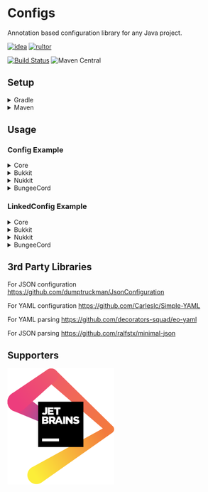 # Configs
Annotation based configuration library for any Java project.

[![idea](https://www.elegantobjects.org/intellij-idea.svg)](https://www.jetbrains.com/idea/)
[![rultor](https://www.rultor.com/b/yegor256/rultor)](https://www.rultor.com/p/portlek/configs)

[![Build Status](https://travis-ci.com/portlek/configs.svg?branch=master)](https://travis-ci.com/portlek/configs)
![Maven Central](https://img.shields.io/maven-central/v/io.github.portlek/configs-core?label=version)

## Setup

<details>
<summary>Gradle</summary>

```gradle
plugins {
    id "com.github.johnrengelman.shadow" version "5.2.0"
}

repositories {
    mavenCentral()
}

dependencies {
    // For the all project type
    implementation("io.github.portlek:configs-core:${version}")
    // For the bukkit projects
    implementation("io.github.portlek:configs-bukkit:${version}")
    // For the nukkit projects
    implementation("io.github.portlek:configs-nukkit:${version}")
    // For the bungeecord projects
    implementation("io.github.portlek:configs-bungeecord:${version}")
}

shadowJar {
    relocate('io.github.portlek.configs', "your.package.path.to.relocate")
    // other stuffs.
}
```
</details>

<details>
<summary>Maven</summary>

```xml
<dependencies>
    <!-- For the all project type -->
    <dependency>
      <groupId>io.github.portlek</groupId>
      <artifactId>configs-core</artifactId>
      <version>${version}</version>
    </dependency>
    <!-- For the bukkit projects -->
    <dependency>
      <groupId>io.github.portlek</groupId>
      <artifactId>configs-bukkit</artifactId>
      <version>${version}</version>
    </dependency>
    <!-- For the nukkit projects -->
    <dependency>
      <groupId>io.github.portlek</groupId>
      <artifactId>configs-nukkit</artifactId>
      <version>${version}</version>
    </dependency>
    <!-- For the bungeecord projects -->
    <dependency>
      <groupId>io.github.portlek</groupId>
      <artifactId>configs-bungeecord</artifactId>
      <version>${version}</version>
    </dependency>
</dependencies>
```

Also you have to make relocation for the library with;

```xml
<plugin>
    <groupId>org.apache.maven.plugins</groupId>
    <artifactId>maven-shade-plugin</artifactId>
    <version>3.2.4</version>
    <configuration>
        <!-- Other settings -->
        <relocations>
            <relocation>
                <pattern>io.github.portlek.configs</pattern>
                <!-- Replace this -->
                <shadedPattern>your.package.path.to.relocate</shadedPattern>
            </relocation>
        </relocations>
    </configuration>
    <executions>
        <execution>
            <phase>package</phase>
            <goals>
                <goal>shade</goal>
            </goals>
        </execution>
    </executions>
</plugin>
```
</details>

## Usage

### Config Example

<details>
<summary>Core</summary>

```java
@Config("config")
public final class TestConfig extends FileManaged {

  @Instance
  public final TestConfig.TestSection testSection = new TestConfig.TestSection();

  @Property
  public String test = "test";

  @Section("test-section")
  public final class TestSection extends ConfigSection {

    @Property("test-section-string")
    public String testSectionString = "test";

  }

}
```

The result will be like that;

```yml
test: 'test'
"test-section":
  "test-section-string": 'test'
```
</details>

<details>
<summary>Bukkit</summary>

```java
@Config("config")
public final class TestConfig extends BukkitManaged {

  @Instance
  public final TestConfig.TestSection testSection = new TestConfig.TestSection();

  @Property
  public String test = "test";

  @Section("test-section")
  public final class TestSection extends BukkitSection {

    @Property("test-section-string")
    public String testSectionString = "test";

  }

}
```

The result will be like that;

```yml
test: 'test'
"test-section":
  "test-section-string": 'test'
```
</details>

<details>
<summary>Nukkit</summary>

```java
@Config("config")
public final class TestConfig extends NukkitManaged {

  @Instance
  public final TestConfig.TestSection testSection = new TestConfig.TestSection();

  @Property
  public String test = "test";

  @Section("test-section")
  public final class TestSection extends NukkitSection {

    @Property("test-section-string")
    public String testSectionString = "test";

  }

}
```

The result will be like that;

```yml
test: 'test'
"test-section":
  "test-section-string": 'test'
```
</details>

<details>
<summary>BungeeCord</summary>

```java
@Config("config")
public final class TestConfig extends BungeeManaged {

  @Instance
  public final TestConfig.TestSection testSection = new TestConfig.TestSection();

  @Property
  public String test = "test";

  @Section("test-section")
  public final class TestSection extends BungeeSection {

    @Property("test-section-string")
    public String testSectionString = "test";

  }

}
```

The result will be like that;

```yml
test: 'test'
"test-section":
  "test-section-string": 'test'
```
</details>

### LinkedConfig Example

<details>
<summary>Core</summary>

```java
@LinkedConfig({
  @LinkedFile(
    id = "en",
    config = Config("en_US")
  ),
  @LinkedFile(
    id = "tr",
    config = @Config("tr_TR")
  ),
})
public final class TestLinkedConfig extends LinkedFileManaged {

  public TestLinkedConfig(@NotNull final TestConfig testConfig) {
    super(() -> testConfig.language, MapEntry.from("config", testConfig));
  }

  @NotNull
  public TestConfig getConfig() {
    return (TestConfig) this.pull("config");
  }

  @Property
  public String same_in_every_language = match(s -> 
      Optional.of("Same in every language!"));

  @Property
  public String test = match(s -> {
    if (s.equals("en")) {
      return Optional.of("English words!");
    } else if (s.equals("tr")) {
      return Optional.of("Türkçe kelimeler!");
    }
    return Optional.empty();
  });

}
```

The result will be like that;

(en_US.yml file)
```yml
test: 'English words!'
"same-in-every-language": 'Same in every language!'
```
(tr_TR.yml file)
```yml
test: 'Türkçe kelimeler!'
"same-in-every-language": 'Same in every language!'
```
</details>

<details>
<summary>Bukkit</summary>

```java
@LinkedConfig({
  @LinkedFile(
    id = "en",
    config = Config("en_US")
  ),
  @LinkedFile(
    id = "tr",
    config = @Config("tr_TR")
  ),
})
public final class TestLinkedConfig extends BukkitLinkedManaged {

  public TestLinkedConfig(@NotNull final TestConfig testConfig) {
    super(() -> testConfig.language, MapEntry.from("config", testConfig));
  }

  @NotNull
  public TestConfig getConfig() {
    return (TestConfig) this.pull("config");
  }

  @Property
  public String same_in_every_language = match(s -> 
      Optional.of("Same in every language!"));

  @Property
  public String test = match(s -> {
    if (s.equals("en")) {
      return Optional.of("English words!");
    } else if (s.equals("tr")) {
      return Optional.of("Türkçe kelimeler!");
    }
    return Optional.empty();
  });

}
```

The result will be like that;

(en_US.yml file)
```yml
test: 'English words!'
"same-in-every-language": 'Same in every language!'
```
(tr_TR.yml file)
```yml
test: 'Türkçe kelimeler!'
"same-in-every-language": 'Same in every language!'
```
</details>

<details>
<summary>Nukkit</summary>

```java
@LinkedConfig({
  @LinkedFile(
    id = "en",
    config = Config("en_US")
  ),
  @LinkedFile(
    id = "tr",
    config = @Config("tr_TR")
  ),
})
public final class TestLinkedConfig extends NukkitLinkedManaged {

  public TestLinkedConfig(@NotNull final TestConfig testConfig) {
    super(() -> testConfig.language, MapEntry.from("config", testConfig));
  }

  @NotNull
  public TestConfig getConfig() {
    return (TestConfig) this.pull("config");
  }

  @Property
  public String same_in_every_language = match(s -> 
      Optional.of("Same in every language!"));

  @Property
  public String test = match(s -> {
    if (s.equals("en")) {
      return Optional.of("English words!");
    } else if (s.equals("tr")) {
      return Optional.of("Türkçe kelimeler!");
    }
    return Optional.empty();
  });

}
```

The result will be like that;

(en_US.yml file)
```yml
test: 'English words!'
"same-in-every-language": 'Same in every language!'
```
(tr_TR.yml file)
```yml
test: 'Türkçe kelimeler!'
"same-in-every-language": 'Same in every language!'
```
</details>

<details>
<summary>BungeeCord</summary>

```java
@LinkedConfig({
  @LinkedFile(
    id = "en",
    config = Config("en_US")
  ),
  @LinkedFile(
    id = "tr",
    config = @Config("tr_TR")
  ),
})
public final class TestLinkedConfig extends BungeeLinkedManaged {

  public TestLinkedConfig(@NotNull final TestConfig testConfig) {
    super(() -> testConfig.language, MapEntry.from("config", testConfig));
  }

  @NotNull
  public TestConfig getConfig() {
    return (TestConfig) this.pull("config");
  }

  @Property
  public String same_in_every_language = match(s -> 
      Optional.of("Same in every language!"));

  @Property
  public String test = match(s -> {
    if (s.equals("en")) {
      return Optional.of("English words!");
    } else if (s.equals("tr")) {
      return Optional.of("Türkçe kelimeler!");
    }
    return Optional.empty();
  });

}
```

The result will be like that;

(en_US.yml file)
```yml
test: 'English words!'
"same-in-every-language": 'Same in every language!'
```
(tr_TR.yml file)
```yml
test: 'Türkçe kelimeler!'
"same-in-every-language": 'Same in every language!'
```
</details>

## 3rd Party Libraries
For JSON configuration https://github.com/dumptruckman/JsonConfiguration

For YAML configuration https://github.com/Carleslc/Simple-YAML

For YAML parsing https://github.com/decorators-squad/eo-yaml

For JSON parsing https://github.com/ralfstx/minimal-json

## Supporters

[![Jetbrains](jetbrains/jetbrains.svg)](https://www.jetbrains.com/?from=configs)
